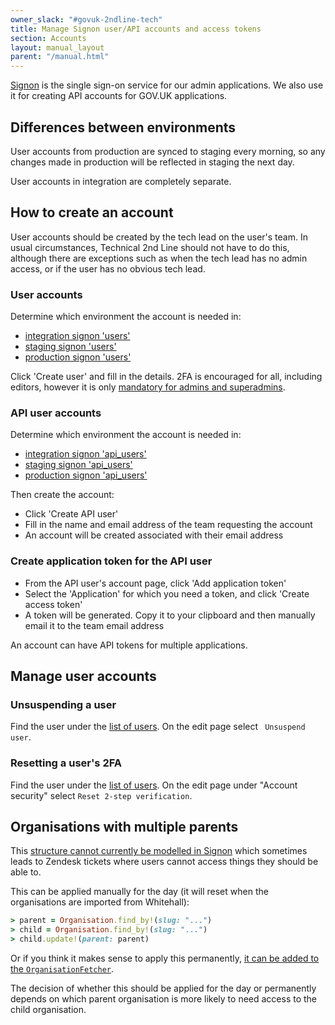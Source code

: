 ```yaml
---
owner_slack: "#govuk-2ndline-tech"
title: Manage Signon user/API accounts and access tokens
section: Accounts
layout: manual_layout
parent: "/manual.html"
---
```


[Signon](https://docs.publishing.service.gov.uk/repos/signon.html) is the
single sign-on service for our admin applications. We also use it for
creating API accounts for GOV.UK applications.

## Differences between environments

User accounts from production are synced to staging every morning, so any
changes made in production will be reflected in staging the next day.

User accounts in integration are completely separate.

## How to create an account

User accounts should be created by the tech lead on the user's team. In
usual circumstances, Technical 2nd Line should not have to do this, although there
are exceptions such as when the tech lead has no admin access, or if the
user has no obvious tech lead.

### User accounts

Determine which environment the account is needed in:

- [integration signon 'users'](https://signon.integration.publishing.service.gov.uk/users)
- [staging signon 'users'](https://signon.staging.publishing.service.gov.uk/users)
- [production signon 'users'](https://signon.publishing.service.gov.uk/users)

Click 'Create user' and fill in the details. 2FA is encouraged for all,
including editors, however it is only [mandatory for admins and superadmins](https://github.com/alphagov/signon/commit/83cb90132831441fa4fb10027a03aa122a18502f#diff-4676c008b11a5480d73d4a6de01e45b9R233).

### API user accounts

Determine which environment the account is needed in:

- [integration signon 'api_users'](https://signon.integration.publishing.service.gov.uk/api_users)
- [staging signon 'api_users'](https://signon.staging.publishing.service.gov.uk/api_users)
- [production signon 'api_users'](https://signon.publishing.service.gov.uk/api_users)

Then create the account:

- Click 'Create API user'
- Fill in the name and email address of the team requesting the account
- An account will be created associated with their email address

### Create application token for the API user

- From the API user's account page, click 'Add application token'
- Select the 'Application' for which you need a token, and click 'Create access token'
- A token will be generated. Copy it to your clipboard and then manually email it to the team email address

An account can have API tokens for multiple applications.

## Manage user accounts

### Unsuspending a user

Find the user under the [list of users](https://signon.publishing.service.gov.uk/users).
On the edit page select ` Unsuspend user`.

### Resetting a user's 2FA

Find the user under the [list of users](https://signon.publishing.service.gov.uk/users).
On the edit page under "Account security" select `Reset 2-step verification`.

## Organisations with multiple parents

This [structure cannot currently be modelled in Signon][signon-multiple-parents-issue]
which sometimes leads to Zendesk tickets where users cannot access things they should
be able to.

This can be applied manually for the day (it will reset when the organisations are
imported from Whitehall):

```rb
> parent = Organisation.find_by!(slug: "...")
> child = Organisation.find_by!(slug: "...")
> child.update!(parent: parent)
```

Or if you think it makes sense to apply this permanently,
[it can be added to the `OrganisationFetcher`][organisation-fetcher].

The decision of whether this should be applied for the day or permanently depends on
which parent organisation is more likely to need access to the child organisation.

[signon-multiple-parents-issue]: https://github.com/alphagov/signon/issues/1572
[organisation-fetcher]: https://github.com/alphagov/signon/commit/31066d931c073250f0c5d83b0312a489b12c870c
